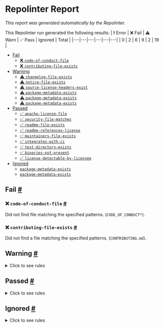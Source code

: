 # Repolinter Report

*This report was generated automatically by the Repolinter.*

This Repolinter run generated the following results:
| ❗  Error | ❌  Fail | ⚠️  Warn | ✅  Pass | Ignored | Total |
|---|---|---|---|---|---|
| 0 | 2 | 6 | 9 | 2 | 19 |

- [Fail](#user-content-fail)
  - [❌ `code-of-conduct-file`](#user-content--code-of-conduct-file)
  - [❌ `contributing-file-exists`](#user-content--contributing-file-exists)
- [Warning](#user-content-warning)
  - [⚠️ `changelog-file-exists`](#user-content--changelog-file-exists)
  - [⚠️ `notice-file-exists`](#user-content--notice-file-exists)
  - [⚠️ `source-license-headers-exist`](#user-content--source-license-headers-exist)
  - [⚠️ `package-metadata-exists`](#user-content--package-metadata-exists)
  - [⚠️ `package-metadata-exists`](#user-content--package-metadata-exists)
  - [⚠️ `package-metadata-exists`](#user-content--package-metadata-exists)
- [Passed](#user-content-passed)
  - [✅ `apache-license-file`](#user-content--apache-license-file)
  - [✅ `security-file-matches`](#user-content--security-file-matches)
  - [✅ `readme-file-exists`](#user-content--readme-file-exists)
  - [✅ `readme-references-license`](#user-content--readme-references-license)
  - [✅ `maintainers-file-exists`](#user-content--maintainers-file-exists)
  - [✅ `integrates-with-ci`](#user-content--integrates-with-ci)
  - [✅ `test-directory-exists`](#user-content--test-directory-exists)
  - [✅ `binaries-not-present`](#user-content--binaries-not-present)
  - [✅ `license-detectable-by-licensee`](#user-content--license-detectable-by-licensee)
- [Ignored](#user-content-ignored)
  - [`package-metadata-exists`](#user-content-package-metadata-exists)
  - [`package-metadata-exists`](#user-content-package-metadata-exists)

## Fail <a href="#user-content-fail" id="fail">#</a>

### ❌ `code-of-conduct-file` <a href="#user-content--code-of-conduct-file" id="-code-of-conduct-file">#</a>

Did not find file matching the specified patterns. (`CODE_OF_CONDUCT*`).

### ❌ `contributing-file-exists` <a href="#user-content--contributing-file-exists" id="-contributing-file-exists">#</a>

Did not find a file matching the specified patterns. (`CONTRIBUTING.md`).


## Warning <a href="#user-content-warning" id="warning">#</a>

<details>
<summary>Click to see rules</summary>

### ⚠️ `changelog-file-exists` <a href="#user-content--changelog-file-exists" id="-changelog-file-exists">#</a>

Did not find a file matching the specified patterns. (`CHANGELOG.md`).

### ⚠️ `notice-file-exists` <a href="#user-content--notice-file-exists" id="-notice-file-exists">#</a>

Did not find a file matching the specified patterns. (`NOTICE*`).

### ⚠️ `source-license-headers-exist` <a href="#user-content--source-license-headers-exist" id="-source-license-headers-exist">#</a>

Below is a list of files or patterns that failed:

- `tools/PTE/ccArgumentsGenerators/ccFunctionsBase.js`: The first 7 lines do not contain the pattern(s): Copyright, License.
- `tools/PTE/CITest/scripts/test_driver.js`: The first 7 lines do not contain the pattern(s): Copyright, License.
- `tools/PTE/CITest/scripts/test/test.js`: The first 7 lines do not contain the pattern(s): Copyright, License.
- `chaincodes/chaos/node/src/chaos-asset-contract.ts`: The first 7 lines do not contain the pattern(s): Copyright.
- `chaincodes/chaos/node/src/chaos-asset.ts`: The first 7 lines do not contain the pattern(s): Copyright.
- `chaincodes/chaos/node/src/index.ts`: The first 7 lines do not contain the pattern(s): Copyright.
- `chaincodes/chaos/node/src/logger.ts`: The first 7 lines do not contain the pattern(s): Copyright.
- `tools/chaos/engine/src/logger.ts`: The first 7 lines do not contain the pattern(s): Copyright.
- `tools/chaos/engine/src/nodemanager.ts`: The first 7 lines do not contain the pattern(s): Copyright.
- `tools/chaos/engine/src/scenariorunner.ts`: The first 7 lines do not contain the pattern(s): Copyright.
- `tools/chaos/engine/src/start.ts`: The first 7 lines do not contain the pattern(s): Copyright.
- `tools/chaos/client/node/src/app.ts`: The first 7 lines do not contain the pattern(s): Copyright.
- `tools/chaos/client/node/src/eventHandler.ts`: The first 7 lines do not contain the pattern(s): Copyright.
- `tools/chaos/client/node/src/gateway.ts`: The first 7 lines do not contain the pattern(s): Copyright.
- `tools/chaos/client/node/src/transactionData.ts`: The first 7 lines do not contain the pattern(s): Copyright.
- `tools/chaos/client/node/src/transactionRunner.ts`: The first 7 lines do not contain the pattern(s): Copyright.
- `tools/chaos/client/node/src/utils/config.ts`: The first 7 lines do not contain the pattern(s): Copyright.
- `tools/chaos/client/node/src/utils/helper.ts`: The first 7 lines do not contain the pattern(s): Copyright.
- `tools/chaos/client/node/src/utils/logger.ts`: The first 7 lines do not contain the pattern(s): Copyright.
- `regression/barebones/barebones_suite_test.go`: The first 7 lines do not contain the pattern(s): Copyright, License.
- `regression/barebones/barebones_test.go`: The first 7 lines do not contain the pattern(s): Copyright, License.
- `regression/basicnetwork/basicnetwork_suite_test.go`: The first 7 lines do not contain the pattern(s): Copyright, License.
- `regression/basicnetwork/basicnetwork_test.go`: The first 7 lines do not contain the pattern(s): Copyright, License.
- `regression/chaos_peers/chaos_peers_suite_test.go`: The first 7 lines do not contain the pattern(s): Copyright, License.
- `regression/chaos_peers/chaos_peers_test.go`: The first 7 lines do not contain the pattern(s): Copyright, License.
- `regression/publish/publish_suite_test.go`: The first 7 lines do not contain the pattern(s): Copyright, License.
- `regression/publish/publish_test.go`: The first 7 lines do not contain the pattern(s): Copyright, License.
- `regression/smoke/smoke_suite_test.go`: The first 7 lines do not contain the pattern(s): Copyright, License.
- `regression/smoke/smoke_test.go`: The first 7 lines do not contain the pattern(s): Copyright, License.
- `tools/gotools/tools.go`: The first 7 lines do not contain the pattern(s): Copyright, License.
- `tools/operator/main.go`: The first 7 lines do not contain the pattern(s): Copyright, License.
- `chaincodes/marbles02/go/marbles_chaincode.go`: The first 7 lines do not contain the pattern(s): Copyright.
- `tools/operator/connectionprofile/updateconncectionprofile.go`: The first 7 lines do not contain the pattern(s): Copyright, License.
- `tools/operator/fabricconfiguration/configtx.go`: The first 7 lines do not contain the pattern(s): Copyright, License.
- `tools/operator/logger/logger.go`: The first 7 lines do not contain the pattern(s): Copyright, License.
- `tools/operator/networkclient/channelTx.go`: The first 7 lines do not contain the pattern(s): Copyright, License.
- `tools/operator/networkclient/checkNetworkInSync.go`: The first 7 lines do not contain the pattern(s): Copyright, License.
- `tools/operator/networkclient/command.go`: The first 7 lines do not contain the pattern(s): Copyright, License.
- `tools/operator/networkclient/createconfigtx.go`: The first 7 lines do not contain the pattern(s): Copyright, License.
- `tools/operator/networkclient/cryptogen.go`: The first 7 lines do not contain the pattern(s): Copyright, License.
- `tools/operator/networkclient/migrateToRaft.go`: The first 7 lines do not contain the pattern(s): Copyright, License.
- `tools/operator/networkclient/upgradeNetwork.go`: The first 7 lines do not contain the pattern(s): Copyright, License.
- `tools/operator/paths/paths.go`: The first 7 lines do not contain the pattern(s): Copyright, License.
- `tools/operator/testclient/testclient.go`: The first 7 lines do not contain the pattern(s): Copyright, License.
- `tools/operator/utilities/git.go`: The first 7 lines do not contain the pattern(s): Copyright, License.
- `tools/operator/utilities/git_test.go`: The first 7 lines do not contain the pattern(s): Copyright, License.
- `tools/operator/launcher/dockercompose/health.go`: The first 7 lines do not contain the pattern(s): Copyright, License.
- `tools/operator/launcher/dockercompose/network.go`: The first 7 lines do not contain the pattern(s): Copyright, License.
- `tools/operator/launcher/k8s/connprofile.go`: The first 7 lines do not contain the pattern(s): Copyright, License.
- `tools/operator/launcher/k8s/extendNetwork.go`: The first 7 lines do not contain the pattern(s): Copyright, License.
- `tools/operator/launcher/k8s/health.go`: The first 7 lines do not contain the pattern(s): Copyright, License.
- `tools/operator/launcher/k8s/network.go`: The first 7 lines do not contain the pattern(s): Copyright, License.
- `tools/operator/testclient/inputStructs/structs.go`: The first 7 lines do not contain the pattern(s): Copyright, License.
- `tools/operator/testclient/operations/channelConfig.go`: The first 7 lines do not contain the pattern(s): Copyright, License.
- `tools/operator/testclient/operations/executeCommand.go`: The first 7 lines do not contain the pattern(s): Copyright, License.
- `tools/operator/testclient/operations/installchaincode.go`: The first 7 lines do not contain the pattern(s): Copyright, License.
- `tools/operator/testclient/operations/instantiatechaincode.go`: The first 7 lines do not contain the pattern(s): Copyright, License.
- `tools/operator/testclient/operations/invokequery.go`: The first 7 lines do not contain the pattern(s): Copyright, License.
- `tools/operator/testclient/operations/joinBySnapshot.go`: The first 7 lines do not contain the pattern(s): Copyright, License.
- `tools/operator/testclient/operations/snapshot.go`: The first 7 lines do not contain the pattern(s): Copyright, License.
- `regression/hsm/chaincode/fabcar/go/fabcar.go`: The first 7 lines do not contain the pattern(s): Copyright.

### ⚠️ `package-metadata-exists` <a href="#user-content--package-metadata-exists" id="-package-metadata-exists">#</a>

Did not find a file matching the specified patterns. (`package.json`).

### ⚠️ `package-metadata-exists` <a href="#user-content--package-metadata-exists" id="-package-metadata-exists">#</a>

Did not find a file matching the specified patterns. (`go.mod`).

### ⚠️ `package-metadata-exists` <a href="#user-content--package-metadata-exists" id="-package-metadata-exists">#</a>

Did not find a file matching the specified patterns. Below is a list of files or patterns that failed:

- `pom.xml`
- `build.xml`
- `build.gradle`

</details>

## Passed <a href="#user-content-passed" id="passed">#</a>

<details>
<summary>Click to see rules</summary>

### ✅ `apache-license-file` <a href="#user-content--apache-license-file" id="-apache-license-file">#</a>

Contains Apache License.*Version 2.0 (`LICENSE`).

### ✅ `security-file-matches` <a href="#user-content--security-file-matches" id="-security-file-matches">#</a>

Contains https://wiki.hyperledger.org/display/.*(SEC|HYP)/Defect[.+]Response (`SECURITY.md`).

### ✅ `readme-file-exists` <a href="#user-content--readme-file-exists" id="-readme-file-exists">#</a>

Found file (`README.md`).

### ✅ `readme-references-license` <a href="#user-content--readme-references-license" id="-readme-references-license">#</a>

Contains license (`README.md`).

### ✅ `maintainers-file-exists` <a href="#user-content--maintainers-file-exists" id="-maintainers-file-exists">#</a>

Found file (`MAINTAINERS.rst`).

### ✅ `integrates-with-ci` <a href="#user-content--integrates-with-ci" id="-integrates-with-ci">#</a>

Found file (`ci/azure-pipelines.yml`).

### ✅ `test-directory-exists` <a href="#user-content--test-directory-exists" id="-test-directory-exists">#</a>

Found file (`regression/testdata`).

### ✅ `binaries-not-present` <a href="#user-content--binaries-not-present" id="-binaries-not-present">#</a>

Excluded file type doesn't exist. (`**/*.exe,**/*.dll,!**/node_modules/**`).

### ✅ `license-detectable-by-licensee` <a href="#user-content--license-detectable-by-licensee" id="-license-detectable-by-licensee">#</a>

Licensee identified the license for project: Apache-2.0.

</details>

## Ignored <a href="#user-content-ignored" id="ignored">#</a>

<details>
<summary>Click to see rules</summary>

### `package-metadata-exists` <a href="#user-content-package-metadata-exists" id="package-metadata-exists">#</a>

This rule was ignored for the following reason: ignored due to unsatisfied condition(s): "language=ruby"

### `package-metadata-exists` <a href="#user-content-package-metadata-exists" id="package-metadata-exists">#</a>

This rule was ignored for the following reason: ignored due to unsatisfied condition(s): "language=python"

</details>

